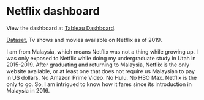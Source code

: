 # Netflix dashboard
View the dashboard at [Tableau Dashboard](https://public.tableau.com/views/NetflixDashboard_16762128066290/Dashboard1?:language=en-US&publish=yes&:display_count=n&:origin=viz_share_link).

[Dataset](https://public.tableau.com/app/resources/sample-data), Tv shows and movies available on Netflix as of 2019.

I am from Malaysia, which means Netflix was not a thing while growing up. I was only exposed to Netflix while doing my undergraduate study in Utah in 2015-2019. After graduating and returning to Malaysia, Netflix is the only website available, or at least one that does not require us Malaysian to pay in US dollars. No Amazon Prime Video. No Hulu. No HBO Max. Netflix is the only to go. So, I am intrigued to know how it fares since its introduction in Malaysia in 2016.
